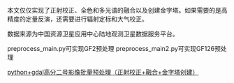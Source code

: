 
本文仅仅实现了正射校正、全色和多光谱的融合以及创建金字塔。如果需要的是高精度的定量反演，还需要进行辐射定标和大气校正。

数据来源为中国资源卫星应用中心陆地观测卫星数据服务平台。

preprocess_main.py可实现GF2预处理
preprocess_main2.py可实现GF126预处理

[python+gdal高分二号影像批量预处理（正射校正+融合+金字塔创建）](https://zhuanlan.zhihu.com/p/531311366)
